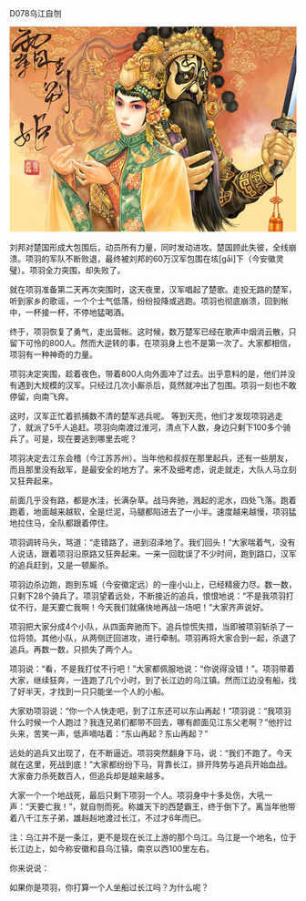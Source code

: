 D078乌江自刎

![2013651112159561](2013651112159561.jpg)



刘邦对楚国形成大包围后，动员所有力量，同时发动进攻。楚国顾此失彼，全线崩溃。项羽的军队不断败退，最终被刘邦的60万汉军包围在垓[gāi]下（今安徽灵璧）。项羽全力突围，却失败了。

就在项羽准备第二天再次突围时，这天夜里，汉军唱起了楚歌。走投无路的楚军，听到家乡的歌谣，一个个士气低落，纷纷投降或逃跑。项羽也彻底崩溃，回到帐中，一杯接一杯，不停地猛喝酒。

终于，项羽恢复了勇气，走出营帐。这时候，数万楚军已经在歌声中烟消云散，只留下可怜的800人。然而大逆转的事，在项羽身上也不是第一次了。大家都相信，项羽有一种神奇的力量。

项羽决定突围，趁着夜色，带着800人向外面冲了过去。出乎意料的是，他们并没有遇到大规模的汉军。只经过几次小厮杀后，竟然就冲出了包围。项羽一刻也不敢停留，向南飞奔。

这时，汉军正忙着抓捕数不清的楚军逃兵呢。 等到天亮，他们才发现项羽逃走了，就派了5千人追赶。项羽向南渡过淮河，清点下人数，身边只剩下100多个骑兵了。可是，现在要逃到哪里去呢？

项羽决定去江东会稽（今江苏苏州）。当年他和叔叔在那里起兵，还有一些朋友，而且那里没有敌军，是最安全的地方了。来不及细考虑，说走就走，大队人马立刻又狂奔起来。

前面几乎没有路，都是水洼，长满杂草。战马奔驰，溅起的泥水，四处飞落。跑着跑着，地面越来越软，全是烂泥，马腿都陷进去了一小半。速度越来越慢，项羽猛地拉住马，全队都跟着停住。

项羽调转马头，骂道：“走错路了，进到沼泽地了。我们回头！”大家喘着气，没有人说话，跟着项羽沿原路又狂奔起来。一来一回耽误了不少时间，跑到路口，汉军的追兵赶到，又是一顿厮杀。

项羽边杀边跑，跑到东城（今安徽定远）的一座小山上，已经精疲力尽。数一数，只剩下28个骑兵了。项羽望着远处，不断接近的追兵，恨恨地说：“不是我项羽打仗不行，是天要亡我啊！今天我们就痛快地再战一场吧！”大家齐声说好。

项羽把大家分成4个小队，从四面奔驰而下。追兵惊慌失措，当即被项羽斩杀了一位将领。其他小队，从两侧迂回进攻，进行牵制。项羽再将大家合到一起，杀退了追兵。再数一数，只损失了两个人。

项羽说：“看，不是我打仗不行吧！”大家都佩服地说：“你说得没错！”。项羽带着大家，继续狂奔，一连跑了几个小时，到了长江边的乌江镇。然而江边没有船，找了好半天，才找到一只只能坐一个人的小船。

大家劝项羽说：“你一个人快走吧，到了江东还可以东山再起！”项羽说：“我项羽什么时候一个人跑过？我连兄弟们都带不回去，哪有颜面见江东父老啊？”他拧过头来，苦笑一声，低声嘀咕着：“东山再起？东山再起？”

远处的追兵又出现了，在不断逼近。项羽突然翻身下马，说：“我们不跑了。今天就在这里，死战到底！”大家都纷纷下马，背靠长江，排开阵势与追兵开始血战。大家奋力杀死数百人，但追兵却是越来越多。

大家一个一个地战死，最后只剩下项羽一个人。项羽身中十多处伤，大吼一声：“天要亡我！”，就自刎而死。称雄天下的西楚霸王，终于倒下了。离当年他带着八千江东子弟，雄赳赳地渡过长江，不过才6年而已。

注：乌江并不是一条江，更不是现在长江上游的那个乌江。乌江是一个地名，位于长江边上，如今称安徽和县乌江镇，南京以西100里左右。

你来说说：

如果你是项羽，你打算一个人坐船过长江吗？为什么呢？

 

 